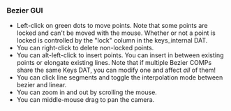 ### Bezier GUI

* Left-click on green dots to move points. Note that some points are locked and can't be moved with the mouse. Whether or not a point is locked is controlled by the "lock" column in the keys_internal DAT.
* You can right-click to delete non-locked points.
* You can alt-left-click to insert points. You can insert in between existing points or elongate existing lines. Note that if multiple Bezier COMPs share the same Keys DAT, you can modify one and affect *all* of them!
* You can click line segments and toggle the interpolation mode between bezier and linear.
* You can zoom in and out by scrolling the mouse.
* You can middle-mouse drag to pan the camera.